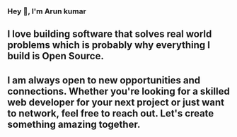 ### Hey 👋, I'm Arun kumar  
## I love building software that solves real world problems which is probably why everything I build is Open Source.
## I am always open to new opportunities and connections. Whether you're looking for a skilled web developer for your next project or just want to network, feel free to reach out. Let's create something amazing together.
